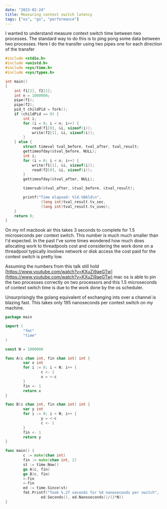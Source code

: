 ```yaml
---
date: "2023-02-24"
title: Measuring context switch latency
tags: ["os", "go", "performance"]
---
```


I wanted to understand measure context switch time between two processes. The standard way to do this is to ping pong some data between two processes. Here I do the transfer using two pipes one for each direction of the transfer

```c
#include <stdio.h>
#include <unistd.h>
#include <sys/time.h>
#include <sys/types.h>

int main()
{
    int f1[2], f2[2];
    int n = 1000000;
    pipe(f1);
    pipe(f2);
    pid_t childPid = fork();
    if (childPid == 0) {
        int i;
        for (i = 0; i < n; i++) {
            read(f1[0], &i, sizeof(i));
            write(f2[1], &i, sizeof(i));
        }
    } else {
        struct timeval tval_before, tval_after, tval_result;
        gettimeofday(&tval_before, NULL);
        int i;
        for (i = 0; i < n; i++) {
            write(f1[1], &i, sizeof(i));
            read(f2[0], &i, sizeof(i));
        }
        gettimeofday(&tval_after, NULL);

        timersub(&tval_after, &tval_before, &tval_result);

        printf("Time elapsed: %ld.%06ld\n",
                (long int)tval_result.tv_sec,
                (long int)tval_result.tv_usec);
    }
    return 0;
}
```

On my m1 macbook air this takes 3 seconds to complete for 1.5 microseconds per context switch. This number is much much smaller than I'd expected. In the past I've some times wondered how much does allocating work to threadpools cost and considering the work done on a threadpool typically involves network or disk access the cost paid for the context switch is pretty low.

Assuming the numbers from this talk still hold [https://www.youtube.com/watch?v=KXuZi9aeGTw](https://www.youtube.com/watch?v=KXuZi9aeGTw) mac os is able to pin the two processes correctly on two processors and this 1.5 microseconds of context switch time is due to the work done by the os scheduler.

Unsurprisingly the golang equivalent of exchanging ints over a channel is blazing fast. This takes only 195 nanoseconds per context switch on my machine.

```go
package main

import (
        "fmt"
        "time"
)

const N = 1000000

func A(c chan int, fin chan int) int {
        var x int
        for i := 0; i < N; i++ {
                c <- 1
                x = <-c
        }
        fin <- 1
        return x
}

func B(c chan int, fin chan int) int {
        var y int
        for i := 0; i < N; i++ {
                y = <-c
                c <- 1
        }
        fin <- 1
        return y
}

func main() {
        c := make(chan int)
        fin := make(chan int, 2)
        st := time.Now()
        go A(c, fin)
        go B(c, fin)
        <-fin
        <-fin
        ed := time.Since(st)
        fmt.Printf("Took %.2f seconds for %d nanoseconds per switch",
                ed.Seconds(), ed.Nanoseconds()/(2*N))
}
```